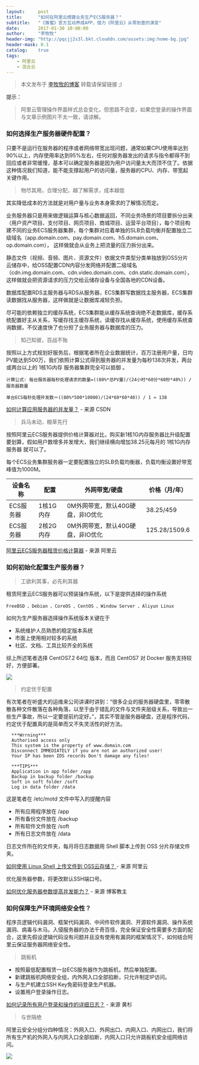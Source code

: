 ```yaml
---
layout:     post
title:      "如何在阿里云搭建业务生产ECS服务器？"
subtitle:   "《推蜜》官方互动养成APP，借力《阿里云》从零到壹的演变"
date:       2017-01-30 10:00:00
author:     "李牧牧"
header-img: "http://pqcjj2s3l.bkt.clouddn.com/assets:img:home-bg.jpg"
header-mask: 0.1
catalog:    true
tags:
    - 阿里云
    - 混合云
---
```


> 本文发布于 [李牧牧的博客](http://limumu.me) 转载请保留链接 ;)

  



提示：

> 阿里云管理操作界面样式总会变化，但思路不会变，如果您登录的操作界面与文章示例图片不太一致，请谅解。





### 如何选择生产服务器硬件配置？

只要不是运行在服务器的程序或者网络带宽出现问题，通常如果CPU使用率达到90%以上，内存使用率达到95%左右，任何对服务器发出的请求与指令都得不到回应或者非常缓慢，基本可以确定服务器是因为用户访问量太大而顶不住了。依据这种情况我们知道，能不能支撑起用户的访问量，服务器的CPU、内存、带宽起关键作用。



> 物尽其用，合理分配，越了解需求，成本越低

其实降低成本的方法就是对用户量与业务本身需求的了解情况而定。

业务服务器只是用来做逻辑运算与核心数据返回，不同业务场景的项目要拆分出来（用户资产项目、支付项目、网页项目、商城项目、运营平台项目），每个项目构建不同的业务ECS服务器集群，每个集群对应着单独的SLB负载均衡并配置独立二级域名（app.domain.com、pay.domain.com、h5.domain.com、op.domain.com）， 这样做就会从业务上把流量的压力拆分出来。

静态文件（视频、音频、图片、资源文件）依据文件类型分类单独放到OSS分片云储存中，给OSS配置CDN内容分发网络并配置二级域名（cdn.img.domain.com、cdn.video.domain.com、cdn.static.domain.com），这样做就会把资源请求的压力交给云储存设备与全国各地的CDN设备。

数据库配置RDS主服务器与RDS从服务器，ECS集群写数据找主服务器，ECS集群读数据找从服务器，这样做就是让数据库减轻负担。

尽可能的依赖独立的缓存系统，ECS集群能从缓存系统查询绝不走数据库，缓存系统配置好主从关系，写缓存找主缓存系统，读缓存找从缓存系统，使用缓存系统查询数据，不仅速度快了也分担了业务服务器与数据库的压力。



> 知己知彼，百战不殆

按照以上方式规划好服务后，根据笔者所在企业数据统计，百万注册用户量，日均PV能达到500万，我们依照计算公式得到服务器的并发量为每秒138次并发，两台或两台以上的 1核1G内存 服务器集群完全可以抵御 。

```
计算公式: 每台服务器每秒处理请求的数量=((80%*总PV量)/(24小时*60分*60秒*40%)) / 服务器数量
```

```
单台ECS每秒处理并发数＝((80%*500*10000)/(24*60*60*40)) / 1 ≈ 138 
```

[如何计算应用服务器的并发量？](http://blog.csdn.net/zhang_xiao8wan8/article/details/45814985 "如何计算应用服务器的并发量？")  - 来源 CSDN



> 兵马未动，粮草先行

按照阿里云ECS服务器提供价格计算器对比，购买新1核1G内存服务器比升级配置要划算，假如用户数增多并发增大，我们继续横向增加38.25元每月的 1核1G内存服务器 就可以了。

每个ECS业务集群服务器一定要配置独立的SLB负载均衡器，负载均衡设置好带宽峰值为1000M。


| 设备名称   | 配置     | 外网带宽/硬盘              | 价格（月/年）       |
| ------ | ------ | -------------------- | ------------- |
| ECS服务器 | 1核1G内存 | 0M外网带宽，默认40G硬盘，非IO优化 | 38.25/459     |
| ECS服务器 | 2核2G内存 | 0M外网带宽，默认40G硬盘，非IO优化 | 125.28/1509.6 |

[阿里云ECS服务器租赁价格计算器](https://www.aliyun.com/price/product#/ecs/calculator "阿里云ECS服务器租赁价格计算器")  - 来源 阿里云





### 如何初始化配置生产服务器？

> 工欲利其事，必先利其器

租赁阿里云ECS服务器可以预装操作系统，以下是提供选择的操作系统

```
FreeBSD 、Debian 、CoreOS 、CentOS 、Window Server 、Aliyun Linux
```

如何为生产服务器选择操作系统版本关键在于

- 系统维护人员熟悉的稳定版本系统
- 市面上使用相对较多的系统
- 社区、文档、工具比较齐全的系统

综上所述笔者选择 CentOS7.2 64位 版本，而且 CentOS7 对 Docker 服务支持较好，方便部署。

![](http://pqcjj2s3l.bkt.clouddn.com/assets:post:img:20170401_ecs.png)



> 约定优于配置

有次笔者在听盛大的运维来公司讲课时讲到：“很多企业的服务器硬盘里，零零散散各种文件散落在各种角落，以至于由于错乱的文件与文件夹层级关系，导致出一些生产事故，所以一定要提前约定好。”，其实不管是服务器硬盘，还是程序代码，约定优于配置真的是简单而又不失灵活性的好方法。

      ***Wrrning***
      Authorised access only
      This system is the property of www.domain.com
      Disconnect IMMEDIATELY if you are not an authorized user!
      Your IP has been IDS records Don't damage any files!
    
      ***TIPS***
      Application in app folder /app
      Backup in backup folder /backup
      Soft in soft folder /soft
      Log in data folder /data

这是笔者在 /etc/motd 文件中写入的提醒内容

- 所有应用程序放在 /app 
- 所有备份文件放在 /backup
- 所有软件文件放在 /soft
- 所有日志文件放在 /data

日志文件所在的文件夹，每月将日志数据用 Shell 脚本上传到 OSS 分片存储文件夹。

[如何使用 Linux Shell 上传文件到 OSS云存储？ ](https://bbs.aliyun.com/simple/t233456.html "如何使用 Linux Shell 上传文件到 OSS云存储？ ")  - 来源 阿里云

优化服务器参数，将更改默认SSH端口号。

[如何优化服务器参数提高并发能力？](http://www.ha97.com/4396.html "如何优化服务器参数提高并发能力？")  - 来源 博客教主





### 如何保障生产环境网络安全性？

程序员逻辑代码漏洞、框架代码漏洞、中间件软件漏洞、开源软件漏洞、操作系统漏洞、病毒与木马。入侵服务器的办法千奇百怪，完全保证安全性需要多方面的配合，这里先假设逻辑代码没有问题并且没有使用有漏洞的框架情况下，如何结合阿里云保证服务器网络安全性。



> 跳板机

- 按照最低配置租赁一台ECS服务器作为跳板机，然后单独配置。
- 新建跳板机网络安全组，内外网入口全部掐断，只允许制定IP访问。
- 与生产机建立SSH Key免密码登录生产机器。
- 设置用户登录操作日志。

[如何记录所有用户登录和操作的详细日志？](http://blog.csdn.net/mchdba/article/details/53207597 "如何记录所有用户登录和操作的详细日志？")  - 来源 黄杉



> 与世隔绝

阿里云安全分组分四种情况：外网入口、外网出口、内网入口、内网出口，我们将所有生产机的外网入与内网入口全部掐断，内网入口只允许跳板机安全组网络访问。

![](http://pqcjj2s3l.bkt.clouddn.com/assets:post:img:20170401_ecs_group.jpeg)


















